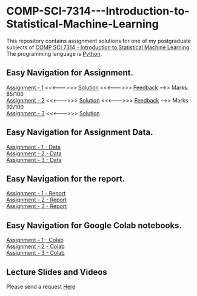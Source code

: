 # COMP-SCI-7314---Introduction-to-Statistical-Machine-Learning
This repository contains assignment solutions for one of my postgraduate subjects of [COMP SCI 7314 - Introduction to Statistical Machine Learning](https://www.adelaide.edu.au/course-outlines/109780/). The programming language is [Python](https://www.python.org/).  

## Easy Navigation for Assignment.  
[Assignment - 1](https://github.com/Vanditg/COMP-SCI-7314---Introduction-to-Statistical-Machine-Learning/tree/master/Assignment%20-%201/Problem) <<<--->>> [Solution](https://github.com/Vanditg/COMP-SCI-7314---Introduction-to-Statistical-Machine-Learning/tree/master/Assignment%20-%201/Code) <<<--->>> [Feedback](https://github.com/Vanditg/COMP-SCI-7314---Introduction-to-Statistical-Machine-Learning/tree/master/Assignment%20-%201/Feedback) -->> Marks: 85/100  
[Assignment - 2](https://github.com/Vanditg/COMP-SCI-7314---Introduction-to-Statistical-Machine-Learning/tree/master/Assignment%20-%202/Problem) <<<--->>> [Solution](https://github.com/Vanditg/COMP-SCI-7314---Introduction-to-Statistical-Machine-Learning/tree/master/Assignment%20-%202/Code) <<<--->>> [Feedback](https://github.com/Vanditg/COMP-SCI-7314---Introduction-to-Statistical-Machine-Learning/tree/master/Assignment%20-%202/Feedback) -->> Marks: 92/100  
[Assignment - 3](https://github.com/Vanditg/COMP-SCI-7314---Introduction-to-Statistical-Machine-Learning/blob/master/Assignment%20-%203/Problem) <<<--->>> [Solution](https://github.com/Vanditg/COMP-SCI-7314---Introduction-to-Statistical-Machine-Learning/tree/master/Assignment%20-%203/Code)  

## Easy Navigation for Assignment Data.  
[Assignment - 1 - Data](https://github.com/Vanditg/COMP-SCI-7314---Introduction-to-Statistical-Machine-Learning/tree/master/Assignment%20-%201/Data)  
[Assignment - 2 - Data](https://github.com/Vanditg/COMP-SCI-7314---Introduction-to-Statistical-Machine-Learning/tree/master/Assignment%20-%202/Data)  
[Assignment - 3 - Data](https://github.com/Vanditg/COMP-SCI-7314---Introduction-to-Statistical-Machine-Learning/tree/master/Assignment%20-%203/Data)  

## Easy Navigation for the report. 
[Assignment - 1 - Report](https://github.com/Vanditg/COMP-SCI-7314---Introduction-to-Statistical-Machine-Learning/tree/master/Assignment%20-%201/Report)  
[Assignment - 2 - Report](https://github.com/Vanditg/COMP-SCI-7314---Introduction-to-Statistical-Machine-Learning/tree/master/Assignment%20-%202/Report)  
[Assignment - 3 - Report](https://github.com/Vanditg/COMP-SCI-7314---Introduction-to-Statistical-Machine-Learning/blob/master/Assignment%20-%203/Report)  

## Easy Navigation for Google Colab notebooks. 
[Assignment - 1 - Colab](https://colab.research.google.com/drive/1La93rkK5yTCS4k54PJ8XzhWl9VSw2hl5?usp=sharing)  
[Assignment - 2 - Colab](https://colab.research.google.com/drive/1JR6UzXxQQTvAnMlhsKHNNoViBnWZ0KRL?usp=sharing)  
[Assignment - 3 - Colab](https://colab.research.google.com/drive/1akGgLQ4VqSHSPbP318xmKgQqprmnKs9D?usp=sharing)  

## Lecture Slides and Videos  
Please send a request [Here](https://shorturl.at/hiBEH)  